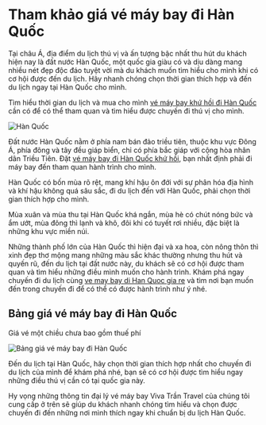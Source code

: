 <h1>Tham khảo giá vé máy bay đi Hàn Quốc</h1>

Tại châu Á, địa điểm du lịch thú vị và ấn tượng bậc nhất thu hút du khách hiện nay là đất nước Hàn Quốc, một quốc gia giàu có và dịu dàng mang nhiều nét đẹp độc đáo tuyệt vời mà du khách muốn tìm hiểu cho mình khi có cơ hội được đến du lịch. Hãy nhanh chóng chọn thời gian thích hợp và đến du lịch ngay tại Hàn Quốc cho mình.

Tìm hiểu thời gian du lịch và mua cho mình <a href = "http://vivatrantravel.vn/ve-may-bay-di-han-quoc.html" >vé máy bay khứ hồi đi Hàn Quốc</a> cần có để có thể tham quan và tìm hiểu được chuyến đi thú vị cho mình.

<img src = "https://vemaybayairastana.net/wp-content/uploads/2016/10/ve-may-bay-di-han-quoc-4.jpg" alt = "Hàn Quốc" />

Đất nước Hàn Quốc nằm ở phía nam bán đảo triều tiên, thuộc khu vực Đông Á, phía đông và tây đều giáp biển, chỉ có phía bắc giáp với cộng hòa nhân dân Triều Tiên. Đặt <a href = "https://vivatrantravel.com/ve-quoc-te/ve-may-bay-di-han-quoc.html" >vé máy bay đi Hàn Quốc khứ hồi</a>, bạn nhất định phải đi máy bay đến tham quan hành trình cho mình.

Hàn Quốc có bốn mùa rõ rệt, mang khí hậu ôn đới với sự phân hóa địa hình và khí hậu không quá sâu sắc, đi du lịch đến với Hàn Quốc, phải chọn thời gian thích hợp cho mình.

Mùa xuân và mùa thu tại Hàn Quốc khá ngắn, mùa hè có chút nóng bức và ẩm ướt, mùa đông thì lạnh và khô, đôi khi có tuyết rơi nhiều, đặc biệt là những khu vực miền núi.

Những thành phố lớn của Hàn Quốc thì hiện đại và xa hoa, còn nông thôn thì xinh đẹp thơ mộng mang những màu sắc khác thường nhưng thu hút và quyến rũ, đến du lịch tại đất nước này, du khách sẽ có cơ hội được tham quan và tìm hiểu những điều mình muốn cho hành trình.
Khám phá ngay chuyến đi du lịch cùng <a href = "https://visaxuatnhapcanh.vn/ve-may-bay-di-han-quoc.html" >ve may bay di Han Quoc gia re</a> và tìm nơi bạn muốn đến trong chuyến đi để có thể có được hành trình như ý nhé.

<h2>Bảng giá vé máy bay đi Hàn Quốc</h2>

Giá vé một chiều chưa bao gồm thuế phí

<img src = "https://vemaybayairastana.net/wp-content/uploads/2016/10/han-quoc-du-lich.jpg" alt = "Bảng giá vé máy bay đi Hàn Quốc"/>

Đến du lịch tại Hàn Quốc, hãy chọn thời gian thích hợp nhất cho chuyến đi du lịch của mình để khám phá nhé, bạn sẽ có cơ hội được tìm hiểu ngay những điều thú vị cần có tại quốc gia này.

Hy vọng những thông tin đại lý vé máy bay <a hred = "http://vivatrantravel.vn/">Viva Trần Travel</a> của chúng tôi cung cấp ở trên sẽ giúp du khách nhanh chóng tìm hiểu và chọn được chuyến đi đến những nơi mình thích ngay khi chuẩn bị du lịch Hàn Quốc.

